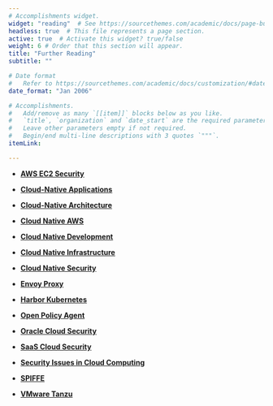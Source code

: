 ```yaml
---
# Accomplishments widget.
widget: "reading"  # See https://sourcethemes.com/academic/docs/page-builder/
headless: true  # This file represents a page section.
active: true  # Activate this widget? true/false
weight: 6 # Order that this section will appear.
title: "Further Reading"
subtitle: ""

# Date format
#   Refer to https://sourcethemes.com/academic/docs/customization/#date-format
date_format: "Jan 2006"

# Accomplishments.
#   Add/remove as many `[[item]]` blocks below as you like.
#   `title`, `organization` and `date_start` are the required parameters.
#   Leave other parameters empty if not required.
#   Begin/end multi-line descriptions with 3 quotes `"""`.
itemLink:

---
```


- **[AWS EC2 Security](/display/containers/aws+ec2+security)** 

- **[Cloud-Native Applications](/display/containers/cloud-native+applications)** 
- **[Cloud-Native Architecture](/display/containers/cloud-native-architecture)** 
- **[Cloud Native AWS](/display/containers/cloud+native+aws)** 
- **[Cloud Native Development](/display/containers/cloud+native+development)** 
- **[Cloud Native Infrastructure](/display/containers/cloud+native+infrastructure)** 
- **[Cloud Native Security](/display/containers/cloud+native+security)** 
- **[Envoy Proxy](/display/containers/envoy+proxy)** 
- **[Harbor Kubernetes](/display/containers/harbor+kubernetes)** 
- **[Open Policy Agent](/display/containers/open+policy+agent)** 
- **[Oracle Cloud Security](/display/containers/oracle+cloud+security)**
- **[SaaS Cloud Security](/display/containers/saas+cloud+security)** 
- **[Security Issues in Cloud Computing](/display/containers/security+issues+in+cloud+computing)** 
- **[SPIFFE](/display/containers/spiffe)** 
- **[VMware Tanzu](/display/containers/vmware+tanzu)** 

